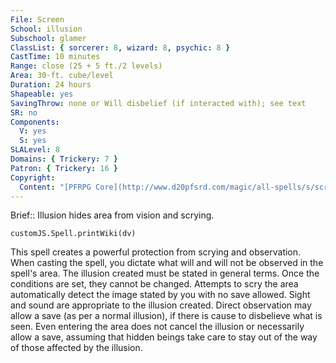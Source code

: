 ```yaml
---
File: Screen
School: illusion
Subschool: glamer
ClassList: { sorcerer: 8, wizard: 8, psychic: 8 }
CastTime: 10 minutes
Range: close (25 + 5 ft./2 levels)
Area: 30-ft. cube/level
Duration: 24 hours
Shapeable: yes
SavingThrow: none or Will disbelief (if interacted with); see text
SR: no
Components:
  V: yes
  S: yes
SLALevel: 8
Domains: { Trickery: 7 }
Patron: { Trickery: 16 }
Copyright:
  Content: "[PFRPG Core](http://www.d20pfsrd.com/magic/all-spells/s/screen)"
---
```

Brief:: Illusion hides area from vision and scrying.

```dataviewjs
customJS.Spell.printWiki(dv)
```

This spell creates a powerful protection from scrying and observation. When casting the spell, you dictate what will and will not be observed in the spell's area. The illusion created must be stated in general terms. Once the conditions are set, they cannot be changed. Attempts to scry the area automatically detect the image stated by you with no save allowed. Sight and sound are appropriate to the illusion created. Direct observation may allow a save (as per a normal illusion), if there is cause to disbelieve what is seen. Even entering the area does not cancel the illusion or necessarily allow a save, assuming that hidden beings take care to stay out of the way of those affected by the illusion.
